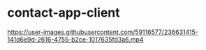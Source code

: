 ﻿# contact-app-client

https://user-images.githubusercontent.com/59116577/236631415-141d6e9d-2616-4755-b2ce-1017635fd3a6.mp4

